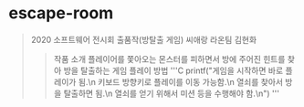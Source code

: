 # escape-room
>2020 소프트웨어 전시회 출품작(방탈출 게임)
씨애랑 라온팀 김현화
>>작품 소개
플레이어를 쫓아오는 몬스터를 피하면서 방에 주어진 힌트를 찾아 방을 탈출하는 게임
>>플레이 방법
'''C
printf("게임을 시작하면 바로 플레이가 됨.\n
키보드 방향키로 플레이를 이동 가능함.\n
열쇠를 찾아서 방을 탈출하면 됨.\n
열쇠를 얻기 위해서 미션 등을 수행해야 함.\n")
'''

